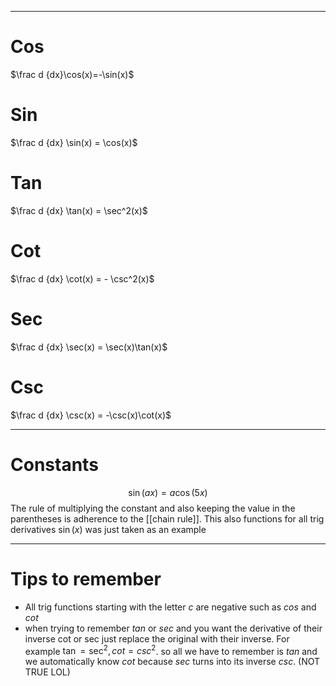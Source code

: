 
---
# Cos 
$\frac d {dx}\cos(x)=-\sin(x)$

# Sin 
$\frac d {dx} \sin(x) = \cos(x)$

# Tan 
$\frac d {dx} \tan(x) = \sec^2(x)$

# Cot
$\frac d {dx} \cot(x) = - \csc^2(x)$

# Sec
$\frac d {dx} \sec(x) = \sec(x)\tan(x)$

# Csc  
$\frac d {dx} \csc(x) = -\csc(x)\cot(x)$

---
# Constants 
$$\sin(ax)=a\cos(5x)$$
The rule of multiplying the constant and also keeping the value in the parentheses is adherence to the  [[chain rule]].  This also functions for all trig derivatives $\sin(x)$ was just taken as an example 

---
# Tips to remember
- All trig functions starting with the letter $c$ are negative such as $cos$ and $cot$ 
- when trying to remember $tan$ or $sec$ and you want the derivative of their inverse cot or sec just replace the original with their inverse. For example $\tan = \sec^2, cot = csc^2$. so all we have to remember is $tan$ and we automatically know $cot$ because $sec$ turns into its inverse $csc$. (NOT TRUE LOL)